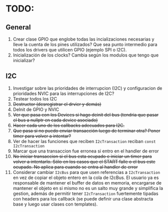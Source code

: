 # TODO:
## General
1. Crear clase GPIO que englobe todas las incializaciones necesarias y lleve la cuenta de los pines utilizados? Que sea punto intermedio para todos los drivers que utilicen GPIO (ejemplo SPI o I2C).
2. Inicialización de los clocks? Cambia según los modulos que tengo que inicializar?
## I2C
1. Investigar sobre las prioridades de interrupcion (I2C) y configuracion de prioridades NVIC para las interrupciones de I2C?
2. Testear todos los I2C
4. ~~Destructor (desregistrar el drvier y demás)~~
5. DeInit de GPIO y NVIC
6. ~~Ver que pasa con los Devices si hago deinit del bus (tendria que pasar el bus a nullptr en cada device asociado)~~
7. ~~Hacer cada uno de los callbacks adecuados para I2C.~~
8. ~~Que pasa si no puedo enviar transacción luego de terminar otra? Poner timer para volver a intentar?~~
9. Ver de hacer las funciones que reciben `I2cTransaction` reciban `const I2cTransaction`
10. Marcar que una transaccion fue erronea si entro en el handler de error
11. ~~No iniciar transaccion si el bus esta ocupado e iniciar un timer para volver a intentarlo. Sólo en los casos
que el START falle o el bus este ocupado. No aplica para cuando se entra al handler de error~~
12. Considerar cambiar `I2cBus` para que usen referencias a `I2cTransaction` en vez de copiar el objeto entero en la cola de I2cBus. El usuario ya es responsable de mantener el buffer de datos en memoria, encargarse de mantener el objeto en si mismo no es un salto muy grande y simplifica la gestion, además de permitir tener `I2cTransaction` fuertemente tipadas con headers para los callback (se puede definir una clase abstracta base
y luego usar clases con templates).
